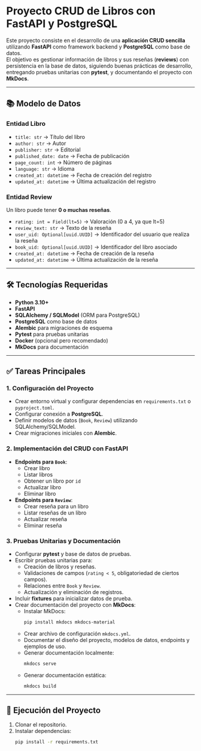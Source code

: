 # Proyecto CRUD de Libros con FastAPI y PostgreSQL

Este proyecto consiste en el desarrollo de una **aplicación CRUD sencilla** utilizando **FastAPI** como framework backend y **PostgreSQL** como base de datos.  
El objetivo es gestionar información de libros y sus reseñas (**reviews**) con persistencia en la base de datos, siguiendo buenas prácticas de desarrollo, entregando pruebas unitarias con **pytest**, y documentando el proyecto con **MkDocs**.

---

## 📚 Modelo de Datos

### Entidad **Libro**
- `title: str` → Título del libro  
- `author: str` → Autor  
- `publisher: str` → Editorial  
- `published_date: date` → Fecha de publicación  
- `page_count: int` → Número de páginas  
- `language: str` → Idioma  
- `created_at: datetime` → Fecha de creación del registro  
- `updated_at: datetime` → Última actualización del registro  

### Entidad **Review**
Un libro puede tener **0 o muchas reseñas**.  
- `rating: int = Field(lt=5)` → Valoración (0 a 4, ya que lt=5)  
- `review_text: str` → Texto de la reseña  
- `user_uid: Optional[uuid.UUID]` → Identificador del usuario que realiza la reseña  
- `book_uid: Optional[uuid.UUID]` → Identificador del libro asociado  
- `created_at: datetime` → Fecha de creación de la reseña  
- `updated_at: datetime` → Última actualización de la reseña  

---

## 🛠️ Tecnologías Requeridas

- **Python 3.10+**
- **FastAPI**
- **SQLAlchemy / SQLModel** (ORM para PostgreSQL)
- **PostgreSQL** como base de datos
- **Alembic** para migraciones de esquema
- **Pytest** para pruebas unitarias
- **Docker** (opcional pero recomendado)
- **MkDocs** para documentación

---

## ✅ Tareas Principales

### 1. Configuración del Proyecto
- Crear entorno virtual y configurar dependencias en `requirements.txt` o `pyproject.toml`.
- Configurar conexión a **PostgreSQL**.
- Definir modelos de datos (`Book`, `Review`) utilizando SQLAlchemy/SQLModel.
- Crear migraciones iniciales con **Alembic**.

### 2. Implementación del CRUD con FastAPI
- **Endpoints para `Book`**:  
  - Crear libro  
  - Listar libros  
  - Obtener un libro por `id`  
  - Actualizar libro  
  - Eliminar libro  
- **Endpoints para `Review`**:  
  - Crear reseña para un libro  
  - Listar reseñas de un libro  
  - Actualizar reseña  
  - Eliminar reseña  

### 3. Pruebas Unitarias y Documentación
- Configurar **pytest** y base de datos de pruebas.
- Escribir pruebas unitarias para:  
  - Creación de libros y reseñas.  
  - Validaciones de campos (`rating < 5`, obligatoriedad de ciertos campos).  
  - Relaciones entre `Book` y `Review`.  
  - Actualización y eliminación de registros.  
- Incluir **fixtures** para inicializar datos de prueba.  
- Crear documentación del proyecto con **MkDocs**:  
  - Instalar MkDocs:  
    ```bash
    pip install mkdocs mkdocs-material
    ```
  - Crear archivo de configuración `mkdocs.yml`.
  - Documentar el diseño del proyecto, modelos de datos, endpoints y ejemplos de uso.
  - Generar documentación localmente:  
    ```bash
    mkdocs serve
    ```
  - Generar documentación estática:  
    ```bash
    mkdocs build
    ```

---

## 🚀 Ejecución del Proyecto

1. Clonar el repositorio.  
2. Instalar dependencias:  
   ```bash
   pip install -r requirements.txt

